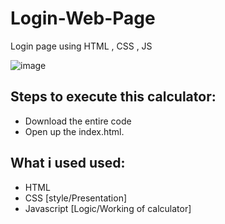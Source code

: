 # Login-Web-Page
Login page using HTML , CSS , JS

![image](https://user-images.githubusercontent.com/73062879/148670411-e0e69525-1ed7-422d-829d-deff20084422.png)
## Steps to execute this calculator:
- Download the entire code 
- Open up the index.html.

## What i used used: 
- HTML
- CSS [style/Presentation]
- Javascript [Logic/Working of calculator]
